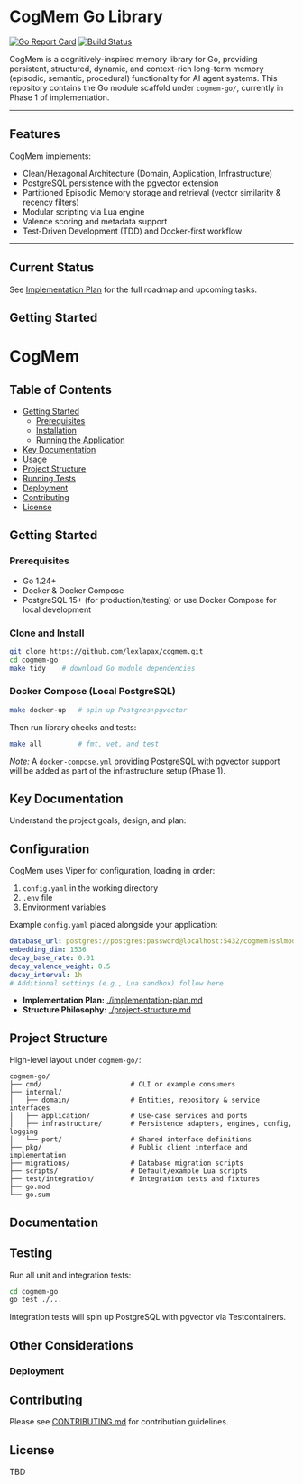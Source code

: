 # CogMem Go Library

[![Go Report Card](https://goreportcard.com/badge/github.com/lexlapax/cogmem)](https://goreportcard.com/report/github.com/lexlapax/cogmem)
[![Build Status](https://github.com/lexlapax/cogmem/actions/workflows/ci.yml/badge.svg)](https://github.com/lexlapax/cogmem/actions)

CogMem is a cognitively-inspired memory library for Go, providing persistent, structured, dynamic, and context-rich long-term memory (episodic, semantic, procedural) functionality for AI agent systems. This repository contains the Go module scaffold under `cogmem-go/`, currently in Phase 1 of implementation.

---

## Features

CogMem implements:

* Clean/Hexagonal Architecture (Domain, Application, Infrastructure)
* PostgreSQL persistence with the pgvector extension
* Partitioned Episodic Memory storage and retrieval (vector similarity & recency filters)
* Modular scripting via Lua engine
* Valence scoring and metadata support
* Test-Driven Development (TDD) and Docker-first workflow


---

## Current Status

See [Implementation Plan](implementation-plan.md) for the full roadmap and upcoming tasks.

## Getting Started


# CogMem

<!-- Short, engaging description of your project. What does it do? Who is it for? -->

## Table of Contents

*   [Getting Started](#getting-started)
    *   [Prerequisites](#prerequisites)
    *   [Installation](#installation)
    *   [Running the Application](#running-the-application)
*   [Key Documentation](#key-documentation)
*   [Usage](#usage)
*   [Project Structure](#project-structure)
*   [Running Tests](#running-tests)
*   [Deployment](#deployment)
*   [Contributing](#contributing)
*   [License](#license)

## Getting Started

<!-- Instructions on how to get the project set up and running locally. -->

### Prerequisites

* Go 1.24+
* Docker & Docker Compose
* PostgreSQL 15+ (for production/testing) or use Docker Compose for local development

### Clone and Install

```bash
git clone https://github.com/lexlapax/cogmem.git
cd cogmem-go
make tidy    # download Go module dependencies
```

### Docker Compose (Local PostgreSQL)

```bash
make docker-up   # spin up Postgres+pgvector
```
Then run library checks and tests:
```bash
make all         # fmt, vet, and test
```

*Note:* A `docker-compose.yml` providing PostgreSQL with pgvector support will be added as part of the infrastructure setup (Phase 1).

## Key Documentation

Understand the project goals, design, and plan:

## Configuration

CogMem uses Viper for configuration, loading in order:
1. `config.yaml` in the working directory
2. `.env` file
3. Environment variables

Example `config.yaml` placed alongside your application:
```yaml
database_url: postgres://postgres:password@localhost:5432/cogmem?sslmode=disable
embedding_dim: 1536
decay_base_rate: 0.01
decay_valence_weight: 0.5
decay_interval: 1h
# Additional settings (e.g., Lua sandbox) follow here
```
*   **Implementation Plan:** [./implementation-plan.md](./implementation-plan.md)
*   **Structure Philosophy:** [./project-structure.md](./project-structure.md)

## Project Structure

High-level layout under `cogmem-go/`:

```text
cogmem-go/
├── cmd/                      # CLI or example consumers
├── internal/
│   ├── domain/               # Entities, repository & service interfaces
│   ├── application/          # Use-case services and ports
│   ├── infrastructure/       # Persistence adapters, engines, config, logging
│   └── port/                 # Shared interface definitions
├── pkg/                      # Public client interface and implementation
├── migrations/               # Database migration scripts
├── scripts/                  # Default/example Lua scripts
├── test/integration/         # Integration tests and fixtures
├── go.mod
└── go.sum
```

## Documentation


## Testing

Run all unit and integration tests:
```bash
cd cogmem-go
go test ./...
```
Integration tests will spin up PostgreSQL with pgvector via Testcontainers.
## Other Considerations
### Deployment
<!-- Briefly describe the deployment process or link to more detailed documentation. -->
<!-- Mention CI/CD pipelines if applicable. -->
## Contributing

Please see [CONTRIBUTING.md](CONTRIBUTING.md) for contribution guidelines.

## License

TBD